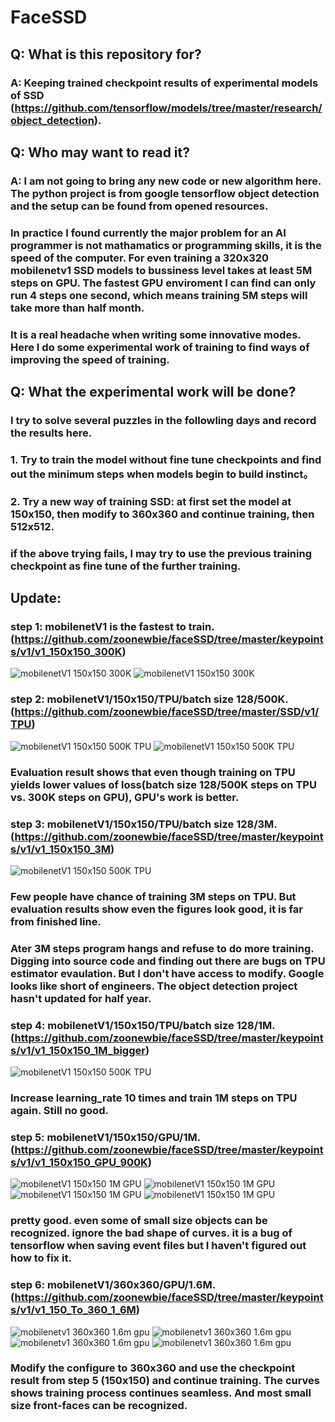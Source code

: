 # FaceSSD

## Q: What is this repository for?
### A: Keeping trained checkpoint results of experimental models of SSD (https://github.com/tensorflow/models/tree/master/research/object_detection).


## Q: Who may want to read it?
### A: I am not going to bring any new code or new algorithm here. The python project is from google tensorflow object detection and the setup can be found from opened resources. 
### In practice I found currently the major problem for an AI programmer is not mathamatics or programming skills, it is the speed of the computer. For even training a 320x320 mobilenetv1 SSD models to bussiness level takes at least 5M steps on GPU. The fastest GPU enviroment I can find can only run 4 steps one second, which means training 5M steps will take more than half month. 
### It is a real headache when writing some innovative modes. Here I do some experimental work of training to find ways of improving the speed of training.


## Q: What the experimental work will be done?
### I try to solve several puzzles in the followling days and record the results here. 
### 1. Try to train the model without fine tune checkpoints and find out the minimum steps when models begin to build instinct。  
### 2. Try a new way of training SSD: at first set the model at 150x150, then modify to 360x360 and continue training, then 512x512.
### if the above trying fails, I may try to use the previous training checkpoint as fine tune of the further training.


## Update: 
### step 1: mobilenetV1 is the fastest to train. (https://github.com/zoonewbie/faceSSD/tree/master/keypoints/v1/v1_150x150_300K)
![mobilenetV1 150x150 300K](https://github.com/zoonewbie/faceSSD/raw/master/keypoints/v1/v1_150x150_300K/Screenshot3.png) 
![mobilenetV1 150x150 300K](https://github.com/zoonewbie/faceSSD/raw/master/keypoints/v1/v1_150x150_300K/Screenshot5.png) 
 

### step 2: mobilenetV1/150x150/TPU/batch size 128/500K. (https://github.com/zoonewbie/faceSSD/tree/master/SSD/v1/TPU)
![mobilenetV1 150x150 500K TPU](https://github.com/zoonewbie/faceSSD/raw/master/SSD/v1/TPU/Screenshot1.png)
![mobilenetV1 150x150 500K TPU](https://github.com/zoonewbie/faceSSD/raw/master/SSD/v1/TPU/Screenshot2.png)
### Evaluation result shows that even though training on TPU yields lower values of loss(batch size 128/500K steps on TPU vs. 300K steps on GPU), GPU's work is better.


### step 3: mobilenetV1/150x150/TPU/batch size 128/3M. (https://github.com/zoonewbie/faceSSD/tree/master/keypoints/v1/v1_150x150_3M)
![mobilenetV1 150x150 500K TPU](https://github.com/zoonewbie/faceSSD/raw/master/keypoints/v1/v1_150x150_3M/Screenshot1.png)
### Few people have chance of training 3M steps on TPU. But evaluation results show even the figures look good,  it is far from finished line.
### Ater 3M steps program hangs and refuse to do more training. Digging into source code and finding out there are bugs on TPU estimator evaulation. But I don't have access to modify. Google looks like short of engineers. The object detection project hasn't updated for half year. 


### step 4: mobilenetV1/150x150/TPU/batch size 128/1M. (https://github.com/zoonewbie/faceSSD/tree/master/keypoints/v1/v1_150x150_1M_bigger)
![mobilenetV1 150x150 500K TPU](https://github.com/zoonewbie/faceSSD/raw/master/keypoints/v1/v1_150x150_1M_bigger/Screenshot.png)
### Increase learning_rate 10 times and train 1M steps on TPU again. Still no good.


### step 5: mobilenetV1/150x150/GPU/1M. (https://github.com/zoonewbie/faceSSD/tree/master/keypoints/v1/v1_150x150_GPU_900K)
![mobilenetV1 150x150 1M GPU](https://github.com/zoonewbie/faceSSD/raw/master/keypoints/v1/v1_150x150_GPU_900K/Screenshot1.png)
![mobilenetV1 150x150 1M GPU](https://github.com/zoonewbie/faceSSD/raw/master/keypoints/v1/v1_150x150_GPU_900K/Screenshot2.png)
![mobilenetV1 150x150 1M GPU](https://github.com/zoonewbie/faceSSD/raw/master/keypoints/v1/v1_150x150_GPU_900K/Screenshot3.png)
![mobilenetV1 150x150 1M GPU](https://github.com/zoonewbie/faceSSD/raw/master/keypoints/v1/v1_150x150_GPU_900K/Screenshot4.png)
### pretty good. even some of small size objects can be recognized. ignore the bad shape of curves. it is a bug of tensorflow when saving event files but I haven't figured out how to fix it.

### step 6: mobilenetV1/360x360/GPU/1.6M. (https://github.com/zoonewbie/faceSSD/tree/master/keypoints/v1/v1_150_To_360_1_6M)
![mobilenetv1 360x360 1.6m gpu](https://github.com/zoonewbie/faceSSD/raw/master/keypoints/v1/v1_150_To_360_1_6M/screenshot1.jpg
)
![mobilenetv1 360x360 1.6m gpu](https://github.com/zoonewbie/faceSSD/raw/master/keypoints/v1/v1_150_To_360_1_6M/screenshot2.jpg
)
![mobilenetv1 360x360 1.6m gpu](https://github.com/zoonewbie/faceSSD/raw/master/keypoints/v1/v1_150_To_360_1_6M/screenshot3.jpg
)
![mobilenetv1 360x360 1.6m gpu](https://github.com/zoonewbie/faceSSD/raw/master/keypoints/v1/v1_150_To_360_1_6M/screenshot4.jpg
)

### Modify the configure to 360x360 and use the checkpoint result from step 5 (150x150) and continue training. The curves shows training process continues seamless. And most small size front-faces can be recognized.
